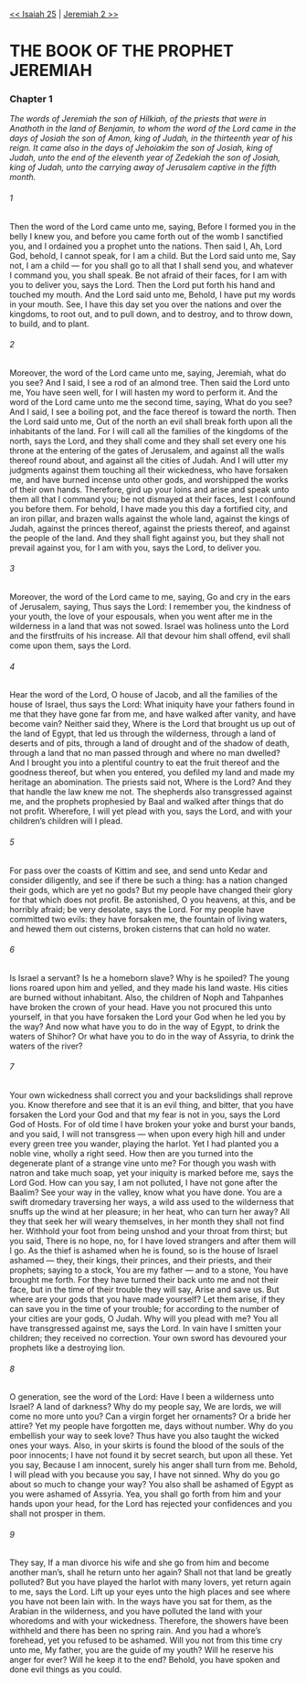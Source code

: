 [<< Isaiah 25](Isaiah%2025)  |  [Jeremiah 2 >>](Jeremiah%202)

# THE BOOK OF THE PROPHET JEREMIAH
### Chapter 1

*The words of Jeremiah the son of Hilkiah, of the priests that were in Anathoth in the land of Benjamin, to whom the word of the Lord came in the days of Josiah the son of Amon, king of Judah, in the thirteenth year of his reign. It came also in the days of Jehoiakim the son of Josiah, king of Judah, unto the end of the eleventh year of Zedekiah the son of Josiah, king of Judah, unto the carrying away of Jerusalem captive in the fifth month.*

###### 1
Then the word of the Lord came unto me, saying, Before I formed you in the belly I knew you, and before you came forth out of the womb I sanctified you, and I ordained you a prophet unto the nations. Then said I, Ah, Lord God, behold, I cannot speak, for I am a child. But the Lord said unto me, Say not, I am a child — for you shall go to all that I shall send you, and whatever I command you, you shall speak. Be not afraid of their faces, for I am with you to deliver you, says the Lord. Then the Lord put forth his hand and touched my mouth. And the Lord said unto me, Behold, I have put my words in your mouth. See, I have this day set you over the nations and over the kingdoms, to root out, and to pull down, and to destroy, and to throw down, to build, and to plant.

###### 2
Moreover, the word of the Lord came unto me, saying, Jeremiah, what do you see? And I said, I see a rod of an almond tree. Then said the Lord unto me, You have seen well, for I will hasten my word to perform it. And the word of the Lord came unto me the second time, saying, What do you see? And I said, I see a boiling pot, and the face thereof is toward the north. Then the Lord said unto me, Out of the north an evil shall break forth upon all the inhabitants of the land. For I will call all the families of the kingdoms of the north, says the Lord, and they shall come and they shall set every one his throne at the entering of the gates of Jerusalem, and against all the walls thereof round about, and against all the cities of Judah. And I will utter my judgments against them touching all their wickedness, who have forsaken me, and have burned incense unto other gods, and worshipped the works of their own hands. Therefore, gird up your loins and arise and speak unto them all that I command you; be not dismayed at their faces, lest I confound you before them. For behold, I have made you this day a fortified city, and an iron pillar, and brazen walls against the whole land, against the kings of Judah, against the princes thereof, against the priests thereof, and against the people of the land. And they shall fight against you, but they shall not prevail against you, for I am with you, says the Lord, to deliver you.

###### 3
Moreover, the word of the Lord came to me, saying, Go and cry in the ears of Jerusalem, saying, Thus says the Lord: I remember you, the kindness of your youth, the love of your espousals, when you went after me in the wilderness in a land that was not sowed. Israel was holiness unto the Lord and the firstfruits of his increase. All that devour him shall offend, evil shall come upon them, says the Lord.

###### 4
Hear the word of the Lord, O house of Jacob, and all the families of the house of Israel, thus says the Lord: What iniquity have your fathers found in me that they have gone far from me, and have walked after vanity, and have become vain? Neither said they, Where is the Lord that brought us up out of the land of Egypt, that led us through the wilderness, through a land of deserts and of pits, through a land of drought and of the shadow of death, through a land that no man passed through and where no man dwelled? And I brought you into a plentiful country to eat the fruit thereof and the goodness thereof, but when you entered, you defiled my land and made my heritage an abomination. The priests said not, Where is the Lord? And they that handle the law knew me not. The shepherds also transgressed against me, and the prophets prophesied by Baal and walked after things that do not profit. Wherefore, I will yet plead with you, says the Lord, and with your children’s children will I plead.

###### 5
For pass over the coasts of Kittim and see, and send unto Kedar and consider diligently, and see if there be such a thing: has a nation changed their gods, which are yet no gods? But my people have changed their glory for that which does not profit. Be astonished, O you heavens, at this, and be horribly afraid; be very desolate, says the Lord. For my people have committed two evils: they have forsaken me, the fountain of living waters, and hewed them out cisterns, broken cisterns that can hold no water.

###### 6
Is Israel a servant? Is he a homeborn slave? Why is he spoiled? The young lions roared upon him and yelled, and they made his land waste. His cities are burned without inhabitant. Also, the children of Noph and Tahpanhes have broken the crown of your head. Have you not procured this unto yourself, in that you have forsaken the Lord your God when he led you by the way? And now what have you to do in the way of Egypt, to drink the waters of Shihor? Or what have you to do in the way of Assyria, to drink the waters of the river?

###### 7
Your own wickedness shall correct you and your backslidings shall reprove you. Know therefore and see that it is an evil thing, and bitter, that you have forsaken the Lord your God and that my fear is not in you, says the Lord God of Hosts. For of old time I have broken your yoke and burst your bands, and you said, I will not transgress — when upon every high hill and under every green tree you wander, playing the harlot. Yet I had planted you a noble vine, wholly a right seed. How then are you turned into the degenerate plant of a strange vine unto me? For though you wash with natron and take much soap, yet your iniquity is marked before me, says the Lord God. How can you say, I am not polluted, I have not gone after the Baalim? See your way in the valley, know what you have done. You are a swift dromedary traversing her ways, a wild ass used to the wilderness that snuffs up the wind at her pleasure; in her heat, who can turn her away? All they that seek her will weary themselves, in her month they shall not find her. Withhold your foot from being unshod and your throat from thirst; but you said, There is no hope, no, for I have loved strangers and after them will I go. As the thief is ashamed when he is found, so is the house of Israel ashamed — they, their kings, their princes, and their priests, and their prophets; saying to a stock, You are my father — and to a stone, You have brought me forth. For they have turned their back unto me and not their face, but in the time of their trouble they will say, Arise and save us. But where are your gods that you have made yourself? Let them arise, if they can save you in the time of your trouble; for according to the number of your cities are your gods, O Judah. Why will you plead with me? You all have transgressed against me, says the Lord. In vain have I smitten your children; they received no correction. Your own sword has devoured your prophets like a destroying lion.

###### 8
O generation, see the word of the Lord: Have I been a wilderness unto Israel? A land of darkness? Why do my people say, We are lords, we will come no more unto you? Can a virgin forget her ornaments? Or a bride her attire? Yet my people have forgotten me, days without number. Why do you embellish your way to seek love? Thus have you also taught the wicked ones your ways. Also, in your skirts is found the blood of the souls of the poor innocents; I have not found it by secret search, but upon all these. Yet you say, Because I am innocent, surely his anger shall turn from me. Behold, I will plead with you because you say, I have not sinned. Why do you go about so much to change your way? You also shall be ashamed of Egypt as you were ashamed of Assyria. Yea, you shall go forth from him and your hands upon your head, for the Lord has rejected your confidences and you shall not prosper in them.

###### 9
They say, If a man divorce his wife and she go from him and become another man’s, shall he return unto her again? Shall not that land be greatly polluted? But you have played the harlot with many lovers, yet return again to me, says the Lord. Lift up your eyes unto the high places and see where you have not been lain with. In the ways have you sat for them, as the Arabian in the wilderness, and you have polluted the land with your whoredoms and with your wickedness. Therefore, the showers have been withheld and there has been no spring rain. And you had a whore’s forehead, yet you refused to be ashamed. Will you not from this time cry unto me, My father, you are the guide of my youth? Will he reserve his anger for ever? Will he keep it to the end? Behold, you have spoken and done evil things as you could.